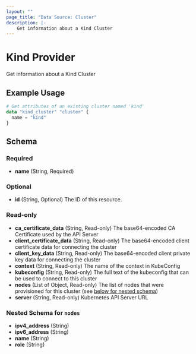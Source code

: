 ```yaml
---
layout: ""
page_title: "Data Source: Cluster"
description: |-
    Get information about a Kind Cluster
---
```


# Kind Provider

Get information about a Kind Cluster

## Example Usage

```terraform
# Get attributes of an existing cluster named 'kind'
data "kind_cluster" "cluster" {
  name = "kind"
}
```

## Schema

### Required

- **name** (String, Required)

### Optional

- **id** (String, Optional) The ID of this resource.

### Read-only

- **ca_certificate_data** (String, Read-only) The base64-encoded CA Certificate used by the API Server
- **client_certificate_data** (String, Read-only) The base64-encoded client certificate data for connecting the cluster
- **client_key_data** (String, Read-only) The base64-encoded client private key data for connecting the cluster
- **context** (String, Read-only) The name of the context in KubeConfig
- **kubeconfig** (String, Read-only) The full text of the kubeconfig that can be used to connect to this cluster
- **nodes** (List of Object, Read-only) The list of nodes that were provisioned for this cluster (see [below for nested schema](#nestedatt--nodes))
- **server** (String, Read-only) Kubernetes API Server URL

<a id="nestedatt--nodes"></a>
### Nested Schema for `nodes`

- **ipv4_address** (String)
- **ipv6_address** (String)
- **name** (String)
- **role** (String)
